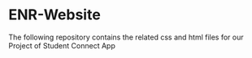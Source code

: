 # ENR-Website
The following repository contains the related css and html files for our Project of Student Connect App
